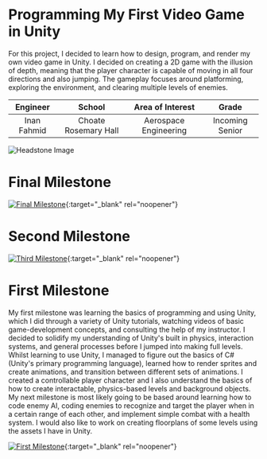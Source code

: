 ﻿# Programming My First Video Game in Unity
For this project, I decided to learn how to design, program, and render my own video game in Unity. I decided on creating a 2D game with the illusion of depth, meaning that the player character is capable of moving in all four directions and also jumping. The gameplay focuses around platforming, exploring the environment, and clearing multiple levels of enemies.

| **Engineer** | **School** | **Area of Interest** | **Grade** |
|:--:|:--:|:--:|:--:|
| Inan Fahmid | Choate Rosemary Hall | Aerospace Engineering | Incoming Senior

![Headstone Image](https://bluestampengineering.com/wp-content/uploads/2016/05/improve.jpg)
  
# Final Milestone
 

[![Final Milestone](https://res.cloudinary.com/marcomontalbano/image/upload/v1612573869/video_to_markdown/images/youtube--F7M7imOVGug-c05b58ac6eb4c4700831b2b3070cd403.jpg )](https://www.youtube.com/watch?v=F7M7imOVGug&feature=emb_logo "Final Milestone"){:target="_blank" rel="noopener"}

# Second Milestone


[![Third Milestone](https://res.cloudinary.com/marcomontalbano/image/upload/v1612574014/video_to_markdown/images/youtube--y3VAmNlER5Y-c05b58ac6eb4c4700831b2b3070cd403.jpg)](https://www.youtube.com/watch?v=y3VAmNlER5Y&feature=emb_logo "Second Milestone"){:target="_blank" rel="noopener"}
# First Milestone
  
My first milestone was learning the basics of programming and using Unity, which I did through a variety of Unity tutorials, watching videos of basic game-development concepts, and consulting the help of my instructor. I decided to solidify my understanding of Unity's built in physics, interaction systems, and general processes before I jumped into making full levels. Whilst learning to use Unity, I managed to figure out the basics of C# (Unity's primary programming language), learned how to render sprites and create animations, and transition between different sets of animations. I created a controllable player character and I also understand the basics of how to create interactable, physics-based levels and background objects. My next milestone is most likely going to be based around learning how to code enemy AI, coding enemies to recognize and target the player when in a certain range of each other, and implement simple combat with a health system. I would also like to work on creating floorplans of some levels using the assets I have in Unity.

[![First Milestone](https://res.cloudinary.com/marcomontalbano/image/upload/v1612574117/video_to_markdown/images/youtube--CaCazFBhYKs-c05b58ac6eb4c4700831b2b3070cd403.jpg)](https://www.youtube.com/watch?v=CaCazFBhYKs "First Milestone"){:target="_blank" rel="noopener"}
